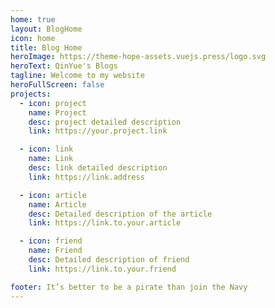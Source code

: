 ```yaml
---
home: true
layout: BlogHome
icon: home
title: Blog Home
heroImage: https://theme-hope-assets.vuejs.press/logo.svg
heroText: QinYue's Blogs
tagline: Welcome to my website
heroFullScreen: false
projects:
  - icon: project
    name: Project
    desc: project detailed description
    link: https://your.project.link

  - icon: link
    name: Link
    desc: link detailed description
    link: https://link.address

  - icon: article
    name: Article
    desc: Detailed description of the article
    link: https://link.to.your.article

  - icon: friend
    name: Friend
    desc: Detailed description of friend
    link: https://link.to.your.friend

footer: It’s better to be a pirate than join the Navy
---
```

